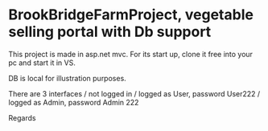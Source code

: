 # BrookBridgeFarmProject, vegetable selling portal with Db support

This project is made in asp.net mvc. For its start up, clone it free into your pc and start it in VS.

DB is local for illustration purposes.

There are 3 interfaces
/ not logged in
/ logged as User, password User222
/ logged as Admin, password Admin 222

Regards
